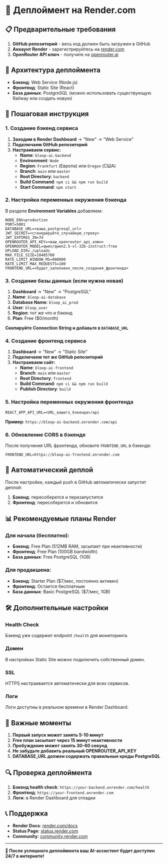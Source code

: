 # 🚀 Деплоймент на Render.com

## 📋 Предварительные требования

1. **GitHub репозиторий** - весь код должен быть загружен в GitHub
2. **Аккаунт Render** - зарегистрируйтесь на [render.com](https://render.com)
3. **OpenRouter API ключ** - получите на [openrouter.ai](https://openrouter.ai)

## 🎯 Архитектура деплоймента

- **Бэкенд**: Web Service (Node.js)
- **Фронтенд**: Static Site (React)
- **База данных**: PostgreSQL (можно использовать существующую Railway или создать новую)

## 🔧 Пошаговая инструкция

### 1. Создание бэкенд сервиса

1. **Заходим в Render Dashboard** → "New" → "Web Service"
2. **Подключаем GitHub репозиторий**
3. **Настраиваем сервис:**
   - **Name**: `bloop-ai-backend`
   - **Environment**: `Node`
   - **Region**: `Frankfurt` (Европа) или `Oregon` (США)
   - **Branch**: `main` или `master`
   - **Root Directory**: `backend`
   - **Build Command**: `npm ci && npm run build`
   - **Start Command**: `npm start`

### 2. Настройка переменных окружения бэкенда

В разделе **Environment Variables** добавляем:

```env
NODE_ENV=production
PORT=5001
DATABASE_URL=<ваша_postgresql_url>
JWT_SECRET=<сгенерируйте_случайную_строку>
JWT_EXPIRES_IN=7d
OPENROUTER_API_KEY=<ваш_openrouter_api_ключ>
OPENROUTER_MODEL=qwen/qwen2.5-vl-32b-instruct:free
UPLOAD_DIR=./uploads
MAX_FILE_SIZE=10485760
RATE_LIMIT_WINDOW_MS=900000
RATE_LIMIT_MAX_REQUESTS=100
FRONTEND_URL=<будет_заполнено_после_создания_фронтенда>
```

### 3. Создание базы данных (если нужна новая)

1. **Dashboard** → "New" → "PostgreSQL"
2. **Name**: `bloop-ai-database`
3. **Database Name**: `bloop_ai_prod`
4. **User**: `bloop_user`
5. **Region**: тот же что и бэкенд
6. **Plan**: Free ($0/month)

**Скопируйте Connection String и добавьте в `DATABASE_URL`**

### 4. Создание фронтенд сервиса

1. **Dashboard** → "New" → "Static Site"
2. **Подключаем тот же GitHub репозиторий**
3. **Настраиваем сайт:**
   - **Name**: `bloop-ai-frontend`
   - **Branch**: `main` или `master`
   - **Root Directory**: `frontend`
   - **Build Command**: `npm ci && npm run build`
   - **Publish Directory**: `build`

### 5. Настройка переменных окружения фронтенда

```env
REACT_APP_API_URL=<URL_вашего_бэкенда>/api
```

**Пример**: `https://bloop-ai-backend.onrender.com/api`

### 6. Обновление CORS в бэкенде

После получения URL фронтенда, обновите `FRONTEND_URL` в бэкенде:

```env
FRONTEND_URL=https://bloop-ai-frontend.onrender.com
```

## 🔄 Автоматический деплой

После настройки, каждый push в GitHub автоматически запустит деплой:

1. **Бэкенд**: пересоберется и перезапустится
2. **Фронтенд**: пересоберется и обновится

## 📊 Рекомендуемые планы Render

### Для начала (бесплатно):
- **Бэкенд**: Free Plan (512MB RAM, засыпает при неактивности)
- **Фронтенд**: Free Plan (100GB bandwidth)
- **База данных**: Free PostgreSQL (1GB)

### Для продакшена:
- **Бэкенд**: Starter Plan ($7/мес, постоянно активен)
- **Фронтенд**: Остается бесплатным
- **База данных**: Basic PostgreSQL ($7/мес, 1GB)

## 🛠️ Дополнительные настройки

### Health Check
Бэкенд уже содержит endpoint `/health` для мониторинга.

### Домен
В настройках Static Site можно подключить собственный домен.

### SSL
HTTPS настраивается автоматически для всех сервисов.

### Логи
Логи доступны в реальном времени в Render Dashboard.

## 🚨 Важные моменты

1. **Первый запуск может занять 5-10 минут**
2. **Free план засыпает через 15 минут неактивности**
3. **Пробуждение может занять 30-60 секунд**
4. **Не забудьте добавить реальный OPENROUTER_API_KEY**
5. **DATABASE_URL должен содержать правильные креды PostgreSQL**

## 🔍 Проверка деплоймента

1. **Бэкенд health check**: `https://your-backend.onrender.com/health`
2. **Фронтенд**: `https://your-frontend.onrender.com`
3. **Логи**: в Render Dashboard для отладки

## 📞 Поддержка

- **Render Docs**: [render.com/docs](https://render.com/docs)
- **Status Page**: [status.render.com](https://status.render.com)
- **Community**: [community.render.com](https://community.render.com)

---

**🎉 После успешного деплоймента ваш AI-ассистент будет доступен 24/7 в интернете!** 